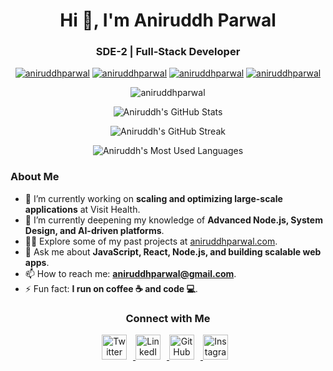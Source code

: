 <h1 align="center">Hi 👋, I'm Aniruddh Parwal</h1>
<h3 align="center">SDE-2 | Full-Stack Developer</h3>

<p align="center">
  <a href="https://twitter.com/aniruddhparwal" target="blank"><img src="https://img.shields.io/twitter/follow/aniruddhparwal?logo=twitter&style=for-the-badge" alt="aniruddhparwal" /></a>
  <a href="https://www.instagram.com/aniruddhparwal/" target="blank"><img src="https://img.shields.io/badge/Instagram-E4405F?style=for-the-badge&logo=instagram&logoColor=white" alt="aniruddhparwal" /></a>
  <a href="https://www.linkedin.com/in/aniruddhparwal" target="blank"><img src="https://img.shields.io/badge/LinkedIn-0077B5?style=for-the-badge&logo=linkedin&logoColor=white" alt="aniruddhparwal" /></a>
  <a href="https://github.com/aniruddhparwal" target="blank"><img src="https://img.shields.io/badge/GitHub-100000?style=for-the-badge&logo=github&logoColor=white" alt="aniruddhparwal" /></a>
</p>

<p align="center">
  <img src="https://komarev.com/ghpvc/?username=aniruddhparwal&label=Profile%20views&color=0e75b6&style=flat" alt="aniruddhparwal" /> 
</p>

<p align="center">
  <img src="https://github-readme-stats.vercel.app/api?username=aniruddhparwal&show_icons=true&theme=radical&hide_border=true" alt="Aniruddh's GitHub Stats" />
</p>

<p align="center">
  <img src="https://github-readme-streak-stats.herokuapp.com/?user=aniruddhparwal&theme=radical&hide_border=true" alt="Aniruddh's GitHub Streak" />
</p>

<p align="center">
  <img src="https://github-readme-stats.vercel.app/api/top-langs/?username=aniruddhparwal&layout=compact&theme=radical&hide_border=true" alt="Aniruddh's Most Used Languages" />
</p>

### About Me

- 🔭 I’m currently working on **scaling and optimizing large-scale applications** at Visit Health.
- 🌱 I’m currently deepening my knowledge of **Advanced Node.js, System Design, and AI-driven platforms**.
- 👨‍💻 Explore some of my past projects at [aniruddhparwal.com](https://www.aniruddhparwal.com).
- 💬 Ask me about **JavaScript, React, Node.js, and building scalable web apps**.
- 📫 How to reach me: **aniruddhparwal@gmail.com**.
- ⚡ Fun fact: **I run on coffee ☕ and code 💻**.

<h3 align="center">Connect with Me</h3>
<p align="center">
  <a href="https://twitter.com/aniruddhparwal" target="blank">
    <img src="https://cdn-icons-png.flaticon.com/512/733/733579.png" alt="Twitter" height="40" width="40" style="margin-right: 10px;" />
  </a>
  <a href="https://www.linkedin.com/in/aniruddhparwal" target="blank">
    <img src="https://cdn-icons-png.flaticon.com/512/174/174857.png" alt="LinkedIn" height="40" width="40" style="margin-right: 10px;" />
  </a>
  <a href="https://github.com/aniruddhparwal" target="blank">
    <img src="https://cdn-icons-png.flaticon.com/512/733/733553.png" alt="GitHub" height="40" width="40" style="margin-right: 10px;" />
  </a>
  <a href="https://instagram.com/aniruddhparwal" target="blank">
    <img src="https://cdn-icons-png.flaticon.com/512/1409/1409946.png" alt="Instagram" height="40" width="40" style="margin-right: 10px;" />
  </a>
</p>
